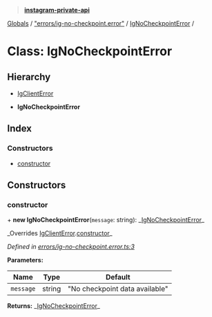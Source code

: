 > **[instagram-private-api](../README.md)**

[Globals](../README.md) / ["errors/ig-no-checkpoint.error"](../modules/_errors_ig_no_checkpoint_error_.md) / [IgNoCheckpointError](_errors_ig_no_checkpoint_error_.ignocheckpointerror.md) /

# Class: IgNoCheckpointError

## Hierarchy

- [IgClientError](_errors_ig_client_error_.igclienterror.md)

- **IgNoCheckpointError**

## Index

### Constructors

- [constructor](_errors_ig_no_checkpoint_error_.ignocheckpointerror.md#constructor)

## Constructors

### constructor

\+ **new IgNoCheckpointError**(`message`: string): _[IgNoCheckpointError](\_errors_ig_no_checkpoint_error_.ignocheckpointerror.md)\_

_Overrides [IgClientError](\_errors_ig_client_error_.igclienterror.md).[constructor](_errors_ig_client_error_.igclienterror.md#constructor)\_

_Defined in [errors/ig-no-checkpoint.error.ts:3](https://github.com/realinstadude/instagram-private-api/blob/4ae8fec/src/errors/ig-no-checkpoint.error.ts#L3)_

**Parameters:**

| Name      | Type   | Default                        |
| --------- | ------ | ------------------------------ |
| `message` | string | "No checkpoint data available" |

**Returns:** _[IgNoCheckpointError](\_errors_ig_no_checkpoint_error_.ignocheckpointerror.md)\_
